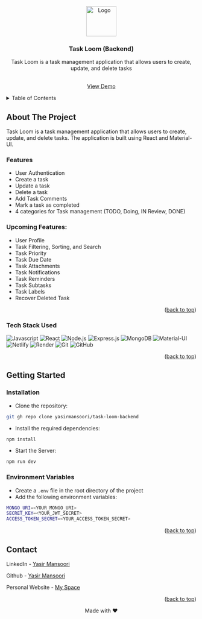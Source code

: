 <div align="center">
  <a href="https://cloutflow.netlify.app/">
    <img src="https://res.cloudinary.com/dnjcut34n/image/upload/v1719151807/misc/thunder_dfdtah.png" alt="Logo" width="80" height="80">
  </a>

  <h3 align="center">Task Loom (Backend)</h3>
  <p align="center">
  Task Loom is a task management application that allows users to create, update, and delete tasks
  </p>
  <p align="center">
    <br />
    <a href="https://taskloom.netlify.app">View Demo</a>
  </p>
</div>

<!-- TABLE OF CONTENTS -->
<details>
  <summary>Table of Contents</summary>
  <ol>
    <li>
      <a href="#about-the-project">About The Project</a>
      <ul>
        <li><a href="#features">Features</a></li>
        <li><a href="#tech-stack-used">Tech Stack Used</a></li>
      </ul>
    </li>
    <li>
      <a href="#getting-started">Getting Started</a>
      <ul>
        <li><a href="#installation">Installation</a></li>
      </ul>
    </li>
    <li><a href="#contact">Contact</a></li>
  </ol>
</details>

<!-- ABOUT THE PROJECT -->
## About The Project
Task Loom is a task management application that allows users to create, update, and delete tasks. The application is built using React and Material-UI.

### Features
- User Authentication
- Create a task
- Update a task
- Delete a task
- Add Task Comments
- Mark a task as completed 
- 4 categories for Task management (TODO, Doing, IN Review, DONE)

### Upcoming Features:
- User Profile
- Task Filtering, Sorting, and Search
- Task Priority
- Task Due Date
- Task Attachments
- Task Notifications
- Task Reminders
- Task Subtasks
- Task Labels
- Recover Deleted Task 

<p align="right">(<a href="#readme-top">back to top</a>)</p>

### Tech Stack Used

![Javascript](https://img.shields.io/badge/Javascript-F0DB4F?style=for-the-badge&labelColor=black&logo=javascript&logoColor=F0DB4F)
![React](https://img.shields.io/badge/-React-61DBFB?style=for-the-badge&labelColor=black&logo=react&logoColor=61DBFB)
![Node.js](https://img.shields.io/badge/Node.js-43853D?style=for-the-badge&labelColor=black&logo=nodedotjs&logoColor=43853D)
![Express.js](https://img.shields.io/badge/Express.js-000000?style=for-the-badge&labelColor=black&logo=express&logoColor=white)
![MongoDB](https://img.shields.io/badge/MongoDB-4EA94B?style=for-the-badge&labelColor=black&logo=mongodb&logoColor=4EA94B)
![Material-UI](https://img.shields.io/badge/Material_UI-0081CB?style=for-the-badge&labelColor=black&logo=material-ui&logoColor=0081CB)
![Netlify](https://img.shields.io/badge/Netlify-00C7B7?style=for-the-badge&labelColor=black&logo=netlify&logoColor=00C7B7)
![Render](https://img.shields.io/badge/Render-FF6C37?style=for-the-badge&labelColor=black&logo=render&logoColor=FF6C37)
![Git](https://img.shields.io/badge/Git-F05032?style=for-the-badge&labelColor=black&logo=git&logoColor=F05032)
![GitHub](https://img.shields.io/badge/GitHub-181717?style=for-the-badge&labelColor=black&logo=github&logoColor=181717)

<p align="right">(<a href="#readme-top">back to top</a>)</p>

<!-- GETTING STARTED -->
## Getting Started

### Installation
- Clone the repository:
```sh
git gh repo clone yasirmansoori/task-loom-backend
```
- Install the required dependencies:
```sh
npm install
```
- Start the Server:
```sh
npm run dev
```

### Environment Variables
- Create a `.env` file in the root directory of the project
- Add the following environment variables:
```sh
MONGO_URI=<YOUR_MONGO_URI>
SECRET_KEY=<YOUR_JWT_SECRET>
ACCESS_TOKEN_SECRET=<YOUR_ACCESS_TOKEN_SECRET>
```
<p align="right">(<a href="#readme-top">back to top</a>)</p>

<!-- CONTACT -->
## Contact

LinkedIn - [Yasir Mansoori](https://www.linkedin.com/in/yasir-mansoori/)

Github - [Yasir Mansoori](https://github.com/yasirmansoori)

Personal Website - [My Space](https://yasirmansoori.tech)

<p align="right">(<a href="#readme-top">back to top</a>)</p>
<div align="center">Made with ❤️</div>